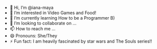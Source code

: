 - 👋 Hi, I’m @iana-maya
- 👀 I’m interested in Video Games and Food!
- 🌱 I’m currently learning How to be a Programmer B)
- 💞️ I’m looking to collaborate on ...
- 📫 How to reach me ...
- 😄 Pronouns: She/They
- ⚡ Fun fact: I am heavily fascinated by star wars and The Souls series!!

<!---
iana-maya/iana-maya is a ✨ special ✨ repository because its `README.md` (this file) appears on your GitHub profile.
You can click the Preview link to take a look at your changes.
--->
